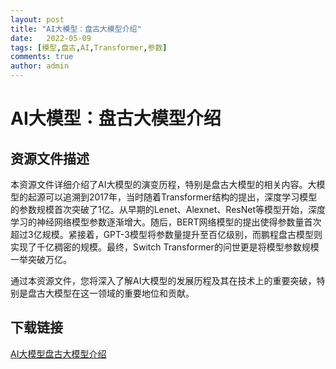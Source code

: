 ```yaml
---
layout: post
title: "AI大模型：盘古大模型介绍"
date:   2022-05-09
tags: [模型,盘古,AI,Transformer,参数]
comments: true
author: admin
---
```

# AI大模型：盘古大模型介绍

## 资源文件描述

本资源文件详细介绍了AI大模型的演变历程，特别是盘古大模型的相关内容。大模型的起源可以追溯到2017年，当时随着Transformer结构的提出，深度学习模型的参数规模首次突破了1亿。从早期的Lenet、Alexnet、ResNet等模型开始，深度学习的神经网络模型参数逐渐增大。随后，BERT网络模型的提出使得参数量首次超过3亿规模。紧接着，GPT-3模型将参数量提升至百亿级别，而鹏程盘古模型则实现了千亿稠密的规模。最终，Switch Transformer的问世更是将模型参数规模一举突破万亿。

通过本资源文件，您将深入了解AI大模型的发展历程及其在技术上的重要突破，特别是盘古大模型在这一领域的重要地位和贡献。

## 下载链接

[AI大模型盘古大模型介绍](https://pan.quark.cn/s/1b531918ae9c)